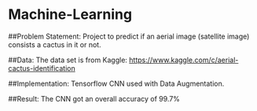 # Machine-Learning

##Problem Statement: 
Project to predict if an aerial image (satellite image) consists a cactus in it or not. 

##Data: 
The data set is from Kaggle: https://www.kaggle.com/c/aerial-cactus-identification

##Implementation: 
Tensorflow CNN used with Data Augmentation. 

##Result:
The CNN got an overall accuracy of 99.7%  
